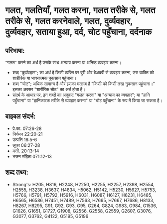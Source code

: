 # गलत, गलतियाँ, गलत करना, गलत तरीके से, गलत तरीके से, गलत करनेवाले, गलत, दुर्व्यवहार, दुर्व्यवहार, सताया हुआ, दर्द, चोट पहुँचाना, दर्दनाक #

## परिभाषा: ##

“गलत” करने का अर्थ है उसके साथ अन्याय करना या अनिष्ठ व्यवहार करना।

* शब्द "दुर्व्यवहार"; का अर्थ है किसी व्यक्ति पर बुरी और बेअदबी से व्यवहार करना, उस व्यक्ति को शारीरिक या भावनात्मक नुकसान पहुंचाना।
* शब्द "चोट"; अधिक सामान्य है और इसका मतलब है "किसी को किसी तरह नुकसान पहुंचाना।" इसका अक्सर "शारीरिक चोट" का अर्थ होता है।
* संदर्भ के आधार पर, इन शब्दों का अनुवाद "गलत करना" या "अन्याय का व्यवहार"; या "हानि पहुँचाना" या "हानिकारक तरीके से व्यवहार करना" या "चोट पहुँचाना" के रूप में किया जा सकता है।

## बाइबल संदर्भ: ##

* प्रे.का. 07:26-28
* निर्गमन 22:20-21
* उत्पत्ति 16:5-6
* लूका 06:27-28
* मत्ती. 20:13-14
* भजन संहिता 071:12-13

## शब्द तथ्य: ##

* Strong's: H205, H816, H2248, H2250, H2255, H2257, H2398, H2554, H2555, H3238, H3637, H4834, H5062, H5142, H5230, H5627, H5753, H5766, H5791, H5792, H5916, H6031, H6087, H6127, H6231, H6485, H6565, H6586, H7451, H7489, H7563, H7665, H7667, H7686, H8133, H8267, H8295, G91, G92, G93, G95, G264, G824, G983, G984, G1536, G1626, G1651, G1727, G1908, G2556, G2558, G2559, G2607, G3076, G3077, G3762, G4122, G5195, G5196
